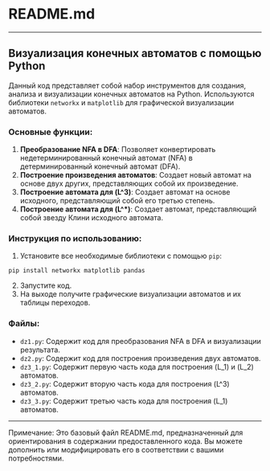 # README.md

---

## Визуализация конечных автоматов с помощью Python

Данный код представляет собой набор инструментов для создания, анализа и визуализации конечных автоматов на Python. Используются библиотеки `networkx` и `matplotlib` для графической визуализации автоматов.

### Основные функции:

1. **Преобразование NFA в DFA**: Позволяет конвертировать недетерминированный конечный автомат (NFA) в детерминированный конечный автомат (DFA).
2. **Построение произведения автоматов**: Создает новый автомат на основе двух других, представляющих собой их произведение.
3. **Построение автомата для \(L^3\)**: Создает автомат на основе исходного, представляющий собой его третью степень.
4. **Построение автомата для \(L^*\)**: Создает автомат, представляющий собой звезду Клини исходного автомата.

### Инструкция по использованию:

1. Установите все необходимые библиотеки с помощью `pip`:

```
pip install networkx matplotlib pandas
```

2. Запустите код.
3. На выходе получите графические визуализации автоматов и их таблицы переходов.

### Файлы:

- `dz1.py`: Содержит код для преобразования NFA в DFA и визуализации результата.
- `dz2.py`: Содержит код для построения произведения двух автоматов.
- `dz3_1.py`: Содержит первую часть кода для построения \(L_1) и \(L_2) автоматов.
- `dz3_2.py`: Содержит вторую часть кода для построения \(L^3\) автоматов.
- `dz3_3.py`: Содержит третью часть кода для построения \(L_1) автоматов.

---

Примечание: Это базовый файл README.md, предназначенный для ориентирования в содержании предоставленного кода. Вы можете дополнить или модифицировать его в соответствии с вашими потребностями.
